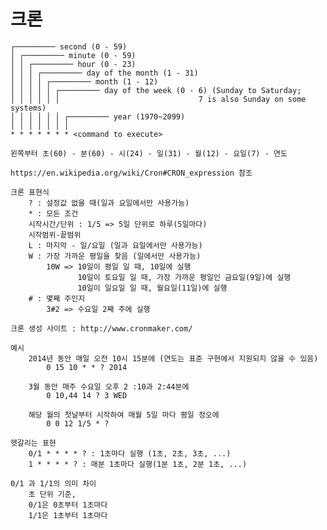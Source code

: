 # 크론
    ┌───────── second (0 - 59)
    │ ┌───────── minute (0 - 59)
    │ │ ┌───────── hour (0 - 23)
    │ │ │ ┌───────── day of the month (1 - 31)
    │ │ │ │ ┌───────── month (1 - 12)
    │ │ │ │ │ ┌───────── day of the week (0 - 6) (Sunday to Saturday;
    │ │ │ │ │ │                               7 is also Sunday on some systems)
    │ │ │ │ │ │ ┌───────── year (1970~2099)
    │ │ │ │ │ │ │
    * * * * * * * <command to execute> 
 
    왼쪽부터 초(60) - 분(60) - 시(24) - 일(31) - 월(12) - 요일(7) - 연도

    https://en.wikipedia.org/wiki/Cron#CRON_expression 참조
    
    크론 표현식
        ? : 설정값 없을 때(일과 요일에서만 사용가능)
        * : 모든 조건
        시작시간/단위 : 1/5 => 5일 단위로 하루(5일마다)
        시작범위-끝범위
        L : 마지막 - 일/요일 (일과 요일에서만 사용가능)
        W : 가장 가까운 평일을 찾음 (일에서만 사용가능)
            10W => 10일이 평일 일 때, 10일에 실행
                   10일이 토요일 일 때, 가장 가까운 평일인 금요일(9일)에 실행
                   10일이 일요일 일 때, 월요일(11일)에 실행
        # : 몇째 주인지
            3#2 => 수요일 2째 주에 실행

    크론 생성 사이트 : http://www.cronmaker.com/

    예시
        2014년 동안 매일 오전 10시 15분에 (연도는 표준 구현에서 지원되지 않을 수 있음)
            0 15 10 * * ? 2014
            
        3월 동안 매주 수요일 오후 2 :10과 2:44분에
            0 10,44 14 ? 3 WED

        해당 월의 첫날부터 시작하여 매월 5일 마다 평일 정오에
            0 0 12 1/5 * ?

    헷갈리는 표현
        0/1 * * * * ? : 1초마다 실행 (1초, 2초, 3초, ...)
        1 * * * * ? : 매분 1초마다 실행(1분 1초, 2분 1초, ...)
    
    0/1 과 1/1의 의미 차이
        초 단위 기준, 
        0/1은 0초부터 1초마다
        1/1은 1초부터 1초마다